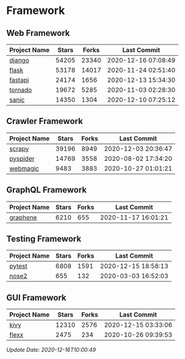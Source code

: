 # Framework

## Web Framework
| Project Name | Stars | Forks | Last Commit |
| ------------ | ----- | ----- | ----------- |
| [django](https://github.com/django/django) | 54205 | 23340 | 2020-12-16 07:08:49 |
| [flask](https://github.com/pallets/flask) | 53178 | 14017 | 2020-11-24 02:51:40 |
| [fastapi](https://github.com/tiangolo/fastapi) | 24174 | 1656 | 2020-12-13 15:34:30 |
| [tornado](https://github.com/tornadoweb/tornado) | 19672 | 5285 | 2020-11-03 02:28:30 |
| [sanic](https://github.com/huge-success/sanic) | 14350 | 1304 | 2020-12-10 07:25:12 |

## Crawler Framework
| Project Name | Stars | Forks | Last Commit |
| ------------ | ----- | ----- | ----------- |
| [scrapy](https://github.com/scrapy/scrapy) | 39196 | 8949 | 2020-12-03 20:36:47 |
| [pyspider](https://github.com/binux/pyspider) | 14769 | 3558 | 2020-08-02 17:34:20 |
| [webmagic](https://github.com/code4craft/webmagic) | 9483 | 3883 | 2020-10-27 01:01:21 |

## GraphQL Framework
| Project Name | Stars | Forks | Last Commit |
| ------------ | ----- | ----- | ----------- |
| [graphene](https://github.com/graphql-python/graphene) | 6210 | 655 | 2020-11-17 16:01:21 |

## Testing Framework
| Project Name | Stars | Forks | Last Commit |
| ------------ | ----- | ----- | ----------- |
| [pytest](https://github.com/pytest-dev/pytest) | 6808 | 1591 | 2020-12-15 18:58:13 |
| [nose2](https://github.com/nose-devs/nose2) | 655 | 132 | 2020-03-03 16:52:03 |

## GUI Framework
| Project Name | Stars | Forks | Last Commit |
| ------------ | ----- | ----- | ----------- |
| [kivy](https://github.com/kivy/kivy) | 12310 | 2576 | 2020-12-15 03:33:06 |
| [flexx](https://github.com/flexxui/flexx) | 2475 | 234 | 2020-10-26 09:39:53 |

*Update Date: 2020-12-16T10:00:49*